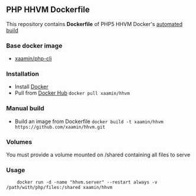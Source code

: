 ## PHP HHVM Dockerfile
This repository contains **Dockerfile** of PHP5 HHVM Docker's [automated build](https://hub.docker.com/r/xaamin/hhvm)

### Base docker image
* [xaamin/php-cli](https://registry.hub.docker.com/r/xaamin/php)

### Installation
* Install [Docker](https://www.docker.com)
* Pull from [Docker Hub](https://hub.docker.com/r/xaamin/hhvm) `docker pull xaamin/hhvm`

### Manual build
* Build an image from Dockerfile `docker build -t xaamin/hhvm https://github.com/xaamin/hhvm.git`

### Volumes
You must provide a volume mounted on /shared containing all files to serve

### Usage
```
	docker run -d -name "hhvm.server" --restart always -v /path/with/php/files:/shared xaamin/hhvm
```